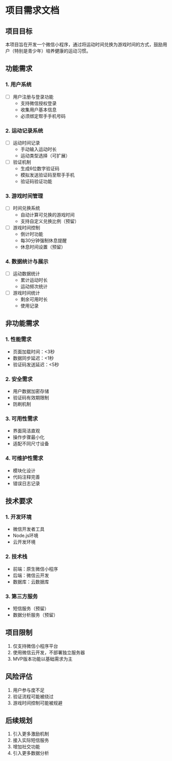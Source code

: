 # 项目需求文档

## 项目目标
本项目旨在开发一个微信小程序，通过将运动时间兑换为游戏时间的方式，鼓励用户（特别是青少年）培养健康的运动习惯。

## 功能需求

### 1. 用户系统
- [ ] 用户注册与登录功能
  - 支持微信授权登录
  - 收集用户基本信息
  - 必须绑定帮手手机号码

### 2. 运动记录系统
- [ ] 运动时间记录
  - 手动输入运动时长
  - 运动类型选择（可扩展）
- [ ] 验证机制
  - 生成6位数字验证码
  - 模拟发送验证码至帮手手机
  - 验证码验证功能

### 3. 游戏时间管理
- [ ] 时间兑换系统
  - 自动计算可兑换的游戏时间
  - 支持自定义兑换比例（预留）
- [ ] 游戏时间控制
  - 倒计时功能
  - 每30分钟强制休息提醒
  - 休息时间设置（预留）

### 4. 数据统计与展示
- [ ] 运动数据统计
  - 累计运动时长
  - 运动频次统计
- [ ] 游戏时间统计
  - 剩余可用时长
  - 使用记录

## 非功能需求

### 1. 性能需求
- 页面加载时间：<3秒
- 数据同步延迟：<1秒
- 验证码发送延迟：<5秒

### 2. 安全需求
- 用户数据加密存储
- 验证码有效期限制
- 防刷机制

### 3. 可用性需求
- 界面简洁直观
- 操作步骤最小化
- 适配不同尺寸设备

### 4. 可维护性需求
- 模块化设计
- 代码注释完善
- 错误日志记录

## 技术要求

### 1. 开发环境
- 微信开发者工具
- Node.js环境
- 云开发环境

### 2. 技术栈
- 前端：原生微信小程序
- 后端：微信云开发
- 数据库：云数据库

### 3. 第三方服务
- 短信服务（预留）
- 数据分析服务（预留）

## 项目限制
1. 仅支持微信小程序平台
2. 使用微信云开发，不部署独立服务器
3. MVP版本功能以基础需求为主

## 风险评估
1. 用户参与度不足
2. 验证流程可能被绕过
3. 游戏时间控制可能被规避

## 后续规划
1. 引入更多激励机制
2. 接入实际短信服务
3. 增加社交功能
4. 引入更多数据分析